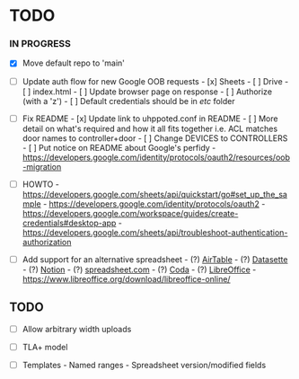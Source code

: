 # TODO

### IN PROGRESS

- [x] Move default repo to 'main'

- [ ] Update auth flow for new Google OOB requests
      - [x] Sheets
      - [ ] Drive
      - [ ] index.html
      - [ ] Update browser page on response 
      - [ ] Authorize (with a 'z')
      - [ ] Default credentials should be in _etc_ folder

- [ ] Fix README
      - [x] Update link to uhppoted.conf in README
      - [ ] More detail on what's required and how it all fits together i.e. ACL matches door names to controller+door
      - [ ] Change DEVICES to CONTROLLERS
      - [ ] Put notice on README about Google's perfidy
            - https://developers.google.com/identity/protocols/oauth2/resources/oob-migration

- [ ] HOWTO
      - https://developers.google.com/sheets/api/quickstart/go#set_up_the_sample
      - https://developers.google.com/identity/protocols/oauth2
      - https://developers.google.com/workspace/guides/create-credentials#desktop-app
      - https://developers.google.com/sheets/api/troubleshoot-authentication-authorization

- [ ] Add support for an alternative spreadsheet
      - (?) [AirTable](https://www.airtable.com)
      - (?) [Datasette](https://datasette.io)
      - (?) [Notion](https://www.notion.so)
      - (?) [spreadsheet.com](https://www.spreadsheet.com)
      - (?) [Coda](https://coda.io)
      - (?) [LibreOffice](https://api.libreoffice.org)
            - https://www.libreoffice.org/download/libreoffice-online/

## TODO

- [ ] Allow arbitrary width uploads
- [ ] TLA+ model
- [ ] Templates
      - Named ranges
      - Spreadsheet version/modified fields


